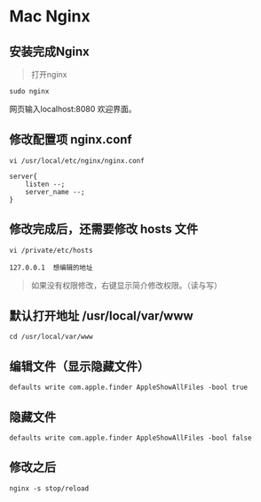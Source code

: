 # Mac Nginx

## 安装完成Nginx
>打开nginx
```
sudo nginx
```
网页输入localhost:8080 欢迎界面。

## 修改配置项 nginx.conf
```
vi /usr/local/etc/nginx/nginx.conf

server{
    listen --;
    server_name --;
}
```
## 修改完成后，还需要修改 hosts 文件

```
vi /private/etc/hosts

127.0.0.1  想编辑的地址
```
>如果没有权限修改，右键显示简介修改权限。（读与写）
## 默认打开地址 /usr/local/var/www

```
cd /usr/local/var/www

```

## 编辑文件（显示隐藏文件）
```
defaults write com.apple.finder AppleShowAllFiles -bool true

```

## 隐藏文件
```
defaults write com.apple.finder AppleShowAllFiles -bool false
```

## 修改之后
```
nginx -s stop/reload
```
